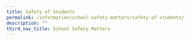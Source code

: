 ```yaml
---
title: Safety of Students
permalink: /information/school-safety-matters/safety-of-students/
description: ""
third_nav_title: School Safety Matters
---
```

